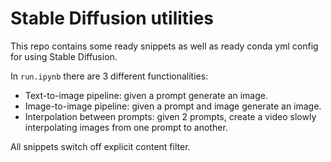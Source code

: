 # Stable Diffusion utilities

This repo contains some ready snippets as well as ready conda yml config for using Stable Diffusion.

In `run.ipynb` there are 3 different functionalities:
- Text-to-image pipeline: given a prompt generate an image.
- Image-to-image pipeline: given a prompt and image generate an image.
- Interpolation between prompts: given 2 prompts, create a video slowly interpolating images from one prompt to another.

All snippets switch off explicit content filter.